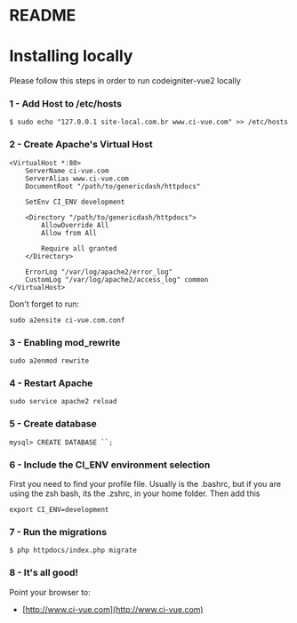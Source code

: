 README
======================


# Installing locally

Please follow this steps in order to run codeigniter-vue2 locally

### 1 - Add Host to /etc/hosts

```
$ sudo echo "127.0.0.1 site-local.com.br www.ci-vue.com" >> /etc/hosts
```

### 2 - Create Apache's Virtual Host

```
<VirtualHost *:80>
	ServerName ci-vue.com
	ServerAlias www.ci-vue.com
	DocumentRoot "/path/to/genericdash/httpdocs"

	SetEnv CI_ENV development

	<Directory "/path/to/genericdash/httpdocs">
		AllowOverride All
		Allow from All

		Require all granted
	</Directory>

	ErrorLog "/var/log/apache2/error_log"
	CustomLog "/var/log/apache2/access_log" common
</VirtualHost>
```

Don't forget to run:
```
sudo a2ensite ci-vue.com.conf
```

### 3 - Enabling mod_rewrite

```
sudo a2enmod rewrite
```

### 4 - Restart Apache

```
sudo service apache2 reload
```

### 5 - Create database

```
mysql> CREATE DATABASE ``;
```

### 6 - Include the CI_ENV environment selection

First you need to find your profile file. Usually is the .bashrc, but
if you are using the zsh bash, its the .zshrc, in your home folder. Then add this
```
export CI_ENV=development
```

### 7 - Run the migrations

```
$ php httpdocs/index.php migrate
```

### 8 - It's all good!

Point your browser to:

- [http://www.ci-vue.com](http://www.ci-vue.com)

